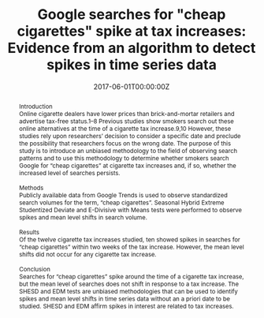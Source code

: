 ---
title: "Google searches for \"cheap cigarettes\" spike at tax increases: Evidence from an algorithm to detect spikes in time series data"

authors:
- "admin"
date: "2017-06-01T00:00:00Z"
doi: "10.1093/ntr/ntx143"
venue: "Nicotine & Tobacco Research"
publishDate: "2017-01-01T00:00:00Z"
publication_types: ["2"]
abstract: "Introduction<br>Online cigarette dealers have lower prices than brick-and-mortar retailers and advertise tax-free status.1–8 Previous studies show smokers search out these online alternatives at the time of a cigarette tax increase.9,10 However, these studies rely upon researchers’ decision to consider a specific date and preclude the possibility that researchers focus on the wrong date. The purpose of this study is to introduce an unbiased methodology to the field of observing search patterns and to use this methodology to determine whether smokers search Google for “cheap cigarettes” at cigarette tax increases and, if so, whether the increased level of searches persists.<br><br>Methods<br>Publicly available data from Google Trends is used to observe standardized search volumes for the term, “cheap cigarettes”. Seasonal Hybrid Extreme Studentized Deviate and E-Divisive with Means tests were performed to observe spikes and mean level shifts in search volume.<br><br>Results<br>Of the twelve cigarette tax increases studied, ten showed spikes in searches for “cheap cigarettes” within two weeks of the tax increase. However, the mean level shifts did not occur for any cigarette tax increase.<br><br>Conclusion<br>Searches for “cheap cigarettes” spike around the time of a cigarette tax increase, but the mean level of searches does not shift in response to a tax increase. The SHESD and EDM tests are unbiased methodologies that can be used to identify spikes and mean level shifts in time series data without an a priori date to be studied. SHESD and EDM affirm spikes in interest are related to tax increases."
summary: "Caputi, T. L. (2017). Google Searches for Cheap Cigarettes Spike at Tax Increases: Evidence from an Algorithm to Detect Spikes in Time Series Data. Nicotine & Tobacco Research, 20(6), 779783. doi:10.1093/ntr/ntx143"
tags: 
featured: false
links:
- name: Paper Link
  url: "https://academic.oup.com/ntr/article-abstract/20/6/779/3884451"
url_pdf: "/files/NTR-2017.pdf"
image:
  focal_point: ""
  preview_only: false
---